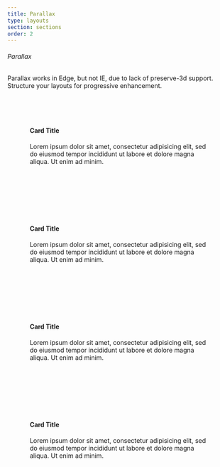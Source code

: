 ```yaml
---
title: Parallax
type: layouts
section: sections
order: 2
---
```


###### Parallax

Parallax works in Edge, but not IE, due to lack of preserve-3d support. Structure your layouts for progressive enhancement.

<div class="parallax bg-silver" style="height:480px; border-radius: 4px;">
	<div class="parallax-content">
		<div class="parallax-group" style="padding: 10%">
			<div class="parallax-layer-1 bg-blue fill"></div>
			<div class="parallax-layer">
				<div class="row">
					<div class="col-md-6">
						<div class="card" data-tilt>
							<div class="card-header">
								<h4>Card Title</h4>
							</div>
							<div class="card-body card-flush-top">
								<p>Lorem ipsum dolor sit amet, consectetur adipisicing elit, sed do eiusmod tempor incididunt ut labore et dolore magna aliqua. Ut enim ad minim.</p>
							</div>
						</div>
					</div>
				</div>
			</div>
		</div>
		<div class="parallax-group" style="padding: 10%">
			<div class="parallax-layer">
				<div class="row">
					<div class="col-md-6 col-md-push-6">
						<div class="card">
							<div class="card-header">
								<h4>Card Title</h4>
							</div>
							<div class="card-body card-flush-top">
								<p>Lorem ipsum dolor sit amet, consectetur adipisicing elit, sed do eiusmod tempor incididunt ut labore et dolore magna aliqua. Ut enim ad minim.</p>
							</div>
						</div>
					</div>
				</div>
			</div>
		</div>
		<div class="parallax-group" style="padding: 10%">
			<div class="parallax-layer-1 bg-green fill"></div>
			<div class="parallax-layer">
				<div class="row">
					<div class="col-md-6">
						<div class="card">
							<div class="card-header">
								<h4>Card Title</h4>
							</div>
							<div class="card-body card-flush-top">
								<p>Lorem ipsum dolor sit amet, consectetur adipisicing elit, sed do eiusmod tempor incididunt ut labore et dolore magna aliqua. Ut enim ad minim.</p>
							</div>
						</div>
					</div>
				</div>
			</div>
		</div>
		<div class="parallax-group" style="padding: 10%">
			<div class="parallax-layer">
				<div class="row">
					<div class="col-md-6 col-md-push-6">
						<div class="card">
							<div class="card-header">
								<h4>Card Title</h4>
							</div>
							<div class="card-body card-flush-top">
								<p>Lorem ipsum dolor sit amet, consectetur adipisicing elit, sed do eiusmod tempor incididunt ut labore et dolore magna aliqua. Ut enim ad minim.</p>
							</div>
						</div>
					</div>
				</div>
			</div>
		</div>
	</div>
</div>